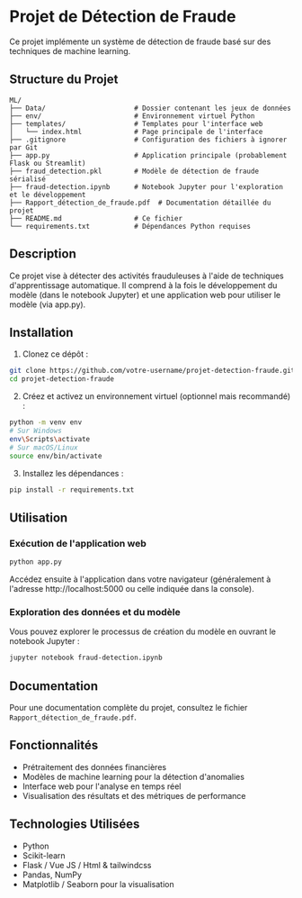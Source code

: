 # Projet de Détection de Fraude

Ce projet implémente un système de détection de fraude basé sur des techniques de machine learning.

## Structure du Projet

```
ML/
├── Data/                      # Dossier contenant les jeux de données
├── env/                       # Environnement virtuel Python
├── templates/                 # Templates pour l'interface web
│   └── index.html             # Page principale de l'interface
├── .gitignore                 # Configuration des fichiers à ignorer par Git
├── app.py                     # Application principale (probablement Flask ou Streamlit)
├── fraud_detection.pkl        # Modèle de détection de fraude sérialisé
├── fraud-detection.ipynb      # Notebook Jupyter pour l'exploration et le développement
├── Rapport_détection_de_fraude.pdf  # Documentation détaillée du projet
├── README.md                  # Ce fichier
└── requirements.txt           # Dépendances Python requises
```

## Description

Ce projet vise à détecter des activités frauduleuses à l'aide de techniques d'apprentissage automatique. Il comprend à la fois le développement du modèle (dans le notebook Jupyter) et une application web pour utiliser le modèle (via app.py).

## Installation

1. Clonez ce dépôt :
```bash
git clone https://github.com/votre-username/projet-detection-fraude.git
cd projet-detection-fraude
```

2. Créez et activez un environnement virtuel (optionnel mais recommandé) :
```bash
python -m venv env
# Sur Windows
env\Scripts\activate
# Sur macOS/Linux
source env/bin/activate
```

3. Installez les dépendances :
```bash
pip install -r requirements.txt
```

## Utilisation

### Exécution de l'application web
```bash
python app.py
```
Accédez ensuite à l'application dans votre navigateur (généralement à l'adresse http://localhost:5000 ou celle indiquée dans la console).

### Exploration des données et du modèle
Vous pouvez explorer le processus de création du modèle en ouvrant le notebook Jupyter :
```bash
jupyter notebook fraud-detection.ipynb
```

## Documentation

Pour une documentation complète du projet, consultez le fichier `Rapport_détection_de_fraude.pdf`.

## Fonctionnalités

- Prétraitement des données financières
- Modèles de machine learning pour la détection d'anomalies
- Interface web pour l'analyse en temps réel
- Visualisation des résultats et des métriques de performance

## Technologies Utilisées

- Python
- Scikit-learn
- Flask / Vue JS / Html & tailwindcss
- Pandas, NumPy
- Matplotlib / Seaborn pour la visualisation

